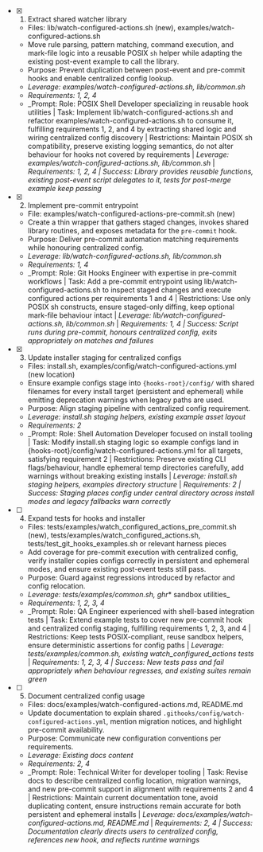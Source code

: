 - [x] 1. Extract shared watcher library
  - Files: lib/watch-configured-actions.sh (new), examples/watch-configured-actions.sh
  - Move rule parsing, pattern matching, command execution, and mark-file logic into a reusable POSIX `sh` helper while adapting the existing post-event example to call the library.
  - Purpose: Prevent duplication between post-event and pre-commit hooks and enable centralized config lookup.
  - _Leverage: examples/watch-configured-actions.sh, lib/common.sh_
  - _Requirements: 1, 2, 4_
  - _Prompt: Role: POSIX Shell Developer specializing in reusable hook utilities | Task: Implement lib/watch-configured-actions.sh and refactor examples/watch-configured-actions.sh to consume it, fulfilling requirements 1, 2, and 4 by extracting shared logic and wiring centralized config discovery | Restrictions: Maintain POSIX sh compatibility, preserve existing logging semantics, do not alter behaviour for hooks not covered by requirements | _Leverage: examples/watch-configured-actions.sh, lib/common.sh_ | _Requirements: 1, 2, 4 | Success: Library provides reusable functions, existing post-event script delegates to it, tests for post-merge example keep passing_

- [x] 2. Implement pre-commit entrypoint
  - File: examples/watch-configured-actions-pre-commit.sh (new)
  - Create a thin wrapper that gathers staged changes, invokes shared library routines, and exposes metadata for the `pre-commit` hook.
  - Purpose: Deliver pre-commit automation matching requirements while honouring centralized config.
  - _Leverage: lib/watch-configured-actions.sh, lib/common.sh_
  - _Requirements: 1, 4_
  - _Prompt: Role: Git Hooks Engineer with expertise in pre-commit workflows | Task: Add a pre-commit entrypoint using lib/watch-configured-actions.sh to inspect staged changes and execute configured actions per requirements 1 and 4 | Restrictions: Use only POSIX sh constructs, ensure staged-only diffing, keep optional mark-file behaviour intact | _Leverage: lib/watch-configured-actions.sh, lib/common.sh_ | _Requirements: 1, 4 | Success: Script runs during pre-commit, honours centralized config, exits appropriately on matches and failures_

- [x] 3. Update installer staging for centralized configs
  - Files: install.sh, examples/config/watch-configured-actions.yml (new location)
  - Ensure example configs stage into `{hooks-root}/config/` with shared filenames for every install target (persistent and ephemeral) while emitting deprecation warnings when legacy paths are used.
  - Purpose: Align staging pipeline with centralized config requirement.
  - _Leverage: install.sh staging helpers, existing example asset layout_
  - _Requirements: 2_
  - _Prompt: Role: Shell Automation Developer focused on install tooling | Task: Modify install.sh staging logic so example configs land in {hooks-root}/config/watch-configured-actions.yml for all targets, satisfying requirement 2 | Restrictions: Preserve existing CLI flags/behaviour, handle ephemeral temp directories carefully, add warnings without breaking existing installs | _Leverage: install.sh staging helpers, examples directory structure_ | _Requirements: 2 | Success: Staging places config under central directory across install modes and legacy fallbacks warn correctly_

- [ ] 4. Expand tests for hooks and installer
  - Files: tests/examples/watch_configured_actions_pre_commit.sh (new), tests/examples/watch_configured_actions.sh, tests/test_git_hooks_examples.sh or relevant harness pieces
  - Add coverage for pre-commit execution with centralized config, verify installer copies configs correctly in persistent and ephemeral modes, and ensure existing post-event tests still pass.
  - Purpose: Guard against regressions introduced by refactor and config relocation.
  - _Leverage: tests/examples/common.sh, ghr_* sandbox utilities_
  - _Requirements: 1, 2, 3, 4_
  - _Prompt: Role: QA Engineer experienced with shell-based integration tests | Task: Extend example tests to cover new pre-commit hook and centralized config staging, fulfilling requirements 1, 2, 3, and 4 | Restrictions: Keep tests POSIX-compliant, reuse sandbox helpers, ensure deterministic assertions for config paths | _Leverage: tests/examples/common.sh, existing watch_configured_actions tests_ | _Requirements: 1, 2, 3, 4 | Success: New tests pass and fail appropriately when behaviour regresses, and existing suites remain green_

- [ ] 5. Document centralized config usage
  - Files: docs/examples/watch-configured-actions.md, README.md
  - Update documentation to explain shared `.githooks/config/watch-configured-actions.yml`, mention migration notices, and highlight pre-commit availability.
  - Purpose: Communicate new configuration conventions per requirements.
  - _Leverage: Existing docs content_
  - _Requirements: 2, 4_
  - _Prompt: Role: Technical Writer for developer tooling | Task: Revise docs to describe centralized config location, migration warnings, and new pre-commit support in alignment with requirements 2 and 4 | Restrictions: Maintain current documentation tone, avoid duplicating content, ensure instructions remain accurate for both persistent and ephemeral installs | _Leverage: docs/examples/watch-configured-actions.md, README.md_ | _Requirements: 2, 4 | Success: Documentation clearly directs users to centralized config, references new hook, and reflects runtime warnings_

